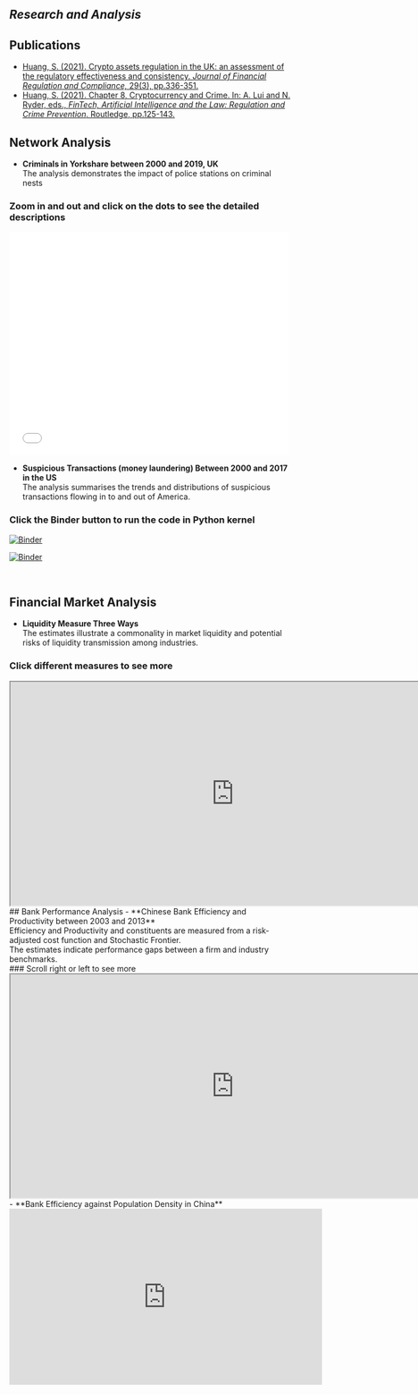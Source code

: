 ## **_Research and Analysis_**
## Publications
- [Huang, S. (2021). Crypto assets regulation in the UK: an assessment of the regulatory effectiveness and consistency. _Journal of Financial Regulation and Compliance,_ 29(3), pp.336-351.](https://doi.org/10.1108/JFRC-06-2020-0062)
- [Huang, S. (2021). Chapter 8, Cryptocurrency and Crime. In: A. Lui and N. Ryder, eds., _FinTech, Artificial Intelligence and the Law: Regulation and Crime Prevention_. Routledge, pp.125-143.](https://www.routledge.com/FinTech-Artificial-Intelligence-and-the-Law-Regulation-and-Crime-Prevention/Lui-Ryder/p/book/9780367897659)<br/>

## Network Analysis
- **Criminals in Yorkshare between 2000 and 2019, UK** <br/>
The analysis demonstrates the impact of police stations on criminal nests <br/>
### Zoom in and out and click on the dots to see the detailed descriptions 
<iframe width="500" height="400" frameborder="0" scrolling="no" marginheight="0" marginwidth="0" title="Lincoln Crime Analysis" src="//www.arcgis.com/apps/Embed/index.html?webmap=74a9a1ec3b564835901a1e6fe1c9e5c4&extent=-96.8625,40.7454,-96.5261,40.8519&zoom=true&previewImage=false&scale=true&disable_scroll=true&theme=light"></iframe> <br/>

- **Suspicious Transactions (money laundering) Between 2000 and 2017 in the US** <br/>
The analysis summarises the trends and distributions of suspicious transactions flowing in to and out of America. <br/>
### Click the Binder button to run the code in Python kernel 
[![Binder](https://mybinder.org/badge_logo.svg)](https://mybinder.org/v2/gh/DrSHendricks/FinTech/main?filepath=fincen-map-and-flow-of-suspicious-transactions.ipynb)

[![Binder](https://mybinder.org/badge_logo.svg)](https://mybinder.org/v2/gh/DrSHendricks/FinTech/HEAD?urlpath=%2Fvoila%2Frender%2Ffincen-map-and-flow-of-suspicious-transactions.ipynb)
<script src="https://gist.github.com/DrSHendricks/2759bf9bed7ec0ce2a17b77d665dbe53.js"></script> <br/>



## Financial Market Analysis
- **Liquidity Measure Three Ways** <br/>
The estimates illustrate a commonality in market liquidity and potential risks of liquidity transmission among industries. <br/>
### Click different measures to see more
<iframe src="https://public.tableau.com/views/LiquidityComovement/LiquidityCo-movementbetweenFinancialInstitutionsandRealEstates?:showVizHome=no&:embed=true" width="800px" height="400px"></iframe> <br/>
## Bank Performance Analysis
- **Chinese Bank Efficiency and Productivity between 2003 and 2013** <br/>
Efficiency and Productivity and constituents are measured from a risk-adjusted cost function and Stochastic Frontier. <br/>
The estimates indicate performance gaps between a firm and industry benchmarks. <br/>
### Scroll right or left to see more
<iframe src="https://public.tableau.com/views/Test_15895508960040/Story1?:showVizHome=no&:embed=true" width="800px" height="400px"></iframe> <br/>
- **Bank Efficiency against Population Density in China**
<iframe width="560" height="315" src="https://www.youtube.com/embed/_Aa_K32BjQU" title="YouTube video player" frameborder="0" allow="accelerometer; autoplay; clipboard-write; encrypted-media; gyroscope; picture-in-picture" allowfullscreen></iframe> <br/>

















